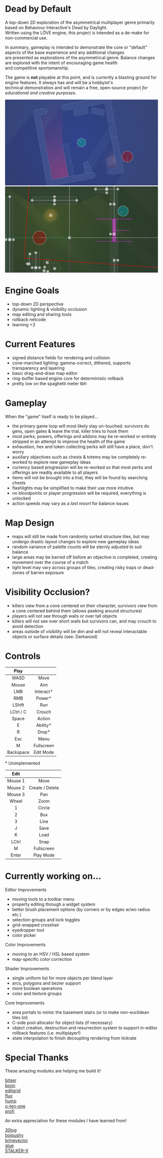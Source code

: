 # Dead by Default

A top-down 2D exploration of the asymmetrical multiplayer genre primarily based on Behaviour Interactive's Dead by Daylight.  
Written using the LÖVE engine, this project is intended as a de-make for non-commercial use.

In summary, gameplay is intended to demonstrate the core or "default" aspects of the base experience and any additional changes  
are presented as explorations of the asymmetrical genre. Balance changes are explored with the intent of encouraging game health  
and competitive sportsmanship.

The game is __not__ playable at this point, and is currently a blasting ground for engine features. It always has and will be a hobbyist's  
technical demonstration and will remain a free, open-source project *for educational and creative purposes.*

![Cone-marched Lights & Shadows](meta/deadbydefault_210128_3.png)
![Editor Tools](meta/deadbydefault_210128_4.png)


# Engine Goals

- top-down 2D perspective
- dynamic lighting & visibility occlusion
- map editing and sharing tools
- rollback netcode
- learning <3


# Current Features

- signed distance fields for rendering and collision
- cone-marched lighting: gamma-correct, dithered, supports transparency and layering
- basic drag-and-draw map editor
- ring-buffer based engine core for deterministic rollback
- pretty low on the spaghetti meter tbh


# Gameplay

When the "game" itself is ready to be played...
- the primary game loop will most likely stay un-touched: survivors do gens, open gates & leave the trial, killer tries to hook them
- most perks, powers, offerings and addons may be re-worked or entirely stripped in an attempt to improve the health of the game
- exhaustion, hex and token collecting perks will still have a place, don't worry
- auxiliary objectives such as chests & totems may be completely re-worked to explore new gameplay ideas
- currency based progression will be re-worked so that most perks and offerings are readily available to all players
- items will not be brought into a trial, they will be found by searching chests
- flashlights may be simplified to make their use more intuitive
- no bloodpoints or player progression will be required, everything is unlocked
- action speeds may vary as a *last resort* for balance issues


# Map Design

- maps will still be made from randomly sorted structure tiles, but may undergo drastic layout changes to explore new gameplay ideas
- random variance of palette counts will be sternly adjusted to suit balance
- large areas may be barred off before an objective is completed, creating movement over the course of a match
- light level may vary across groups of tiles, creating risky traps or dead-zones of barren exposure


# Visibility Occlusion?

- killers view from a cone centered on their character, survivors view from a cone centered behind them (allows peeking around structures)
- players will not see through walls or over tall objects
- killers will not see over short walls but survivors can, and may crouch to avoid detection
- areas outside of visibility will be dim and will not reveal interactable objects or surface details (see: Darkwood)


# Controls

| Play ||
| :---: | :---: |
| WASD | Move |
| Mouse | Aim |
| LMB | Interact* |
| RMB | Power* |
| LShift | Run |
| LCtrl / C | Crouch |
| Space | Action |
| E | Ability* |
| R | Drop* |
| Esc | Menu |
| M | Fullscreen |
| Backspace | Edit Mode |

\* Unimplemented  

| Edit ||
| :---: | :---: |
| Mouse 1 | Move |
| Mouse 2 | Create / Delete |
| Mouse 3 | Pan |
| Wheel | Zoom |
| 1 | Circle |
| 2 | Box |
| 3 | Line |
| J | Save |
| K | Load |
| LCtrl | Snap |
| M | Fullscreen |
| Enter | Play Mode |


# Currently working on...

Editor Improvements
- moving tools to a toolbar menu
- property editing through a widget system
- better brush placement options (by corners or by edges w/wo radius etc.)
- selection groups and lock toggles
- grid-snapped crosshair
- eyedropper tool
- color picker

Color Improvements
- moving to an HSV / HSL based system
- map-specific color correction

Shader Improvements
- single uniform list for more objects per blend layer
- arcs, polygons and bezier support
- more boolean operations
- color and texture groups

Core Improvements
- area portals to mimic the basement stairs (or to make non-euclidean tiles lol)
- C-side pool allocator for object lists (if necessary)
- object creation, destruction and resurrection system to support in-editor rollback features (i.e. multiplayer!)
- state interpolation to finish decoupling rendering from tickrate


# Special Thanks

These amazing modules are helping me build it!

[bitser](https://github.com/gvx/bitser)  
[boon](https://github.com/camchenry/boon)  
[editgrid](https://github.com/bakpakin/Editgrid)  
[flux](https://github.com/rxi/flux)  
[hump](https://github.com/vrld/hump)  
[o-ten-one](https://github.com/love2d-community/splashes)  
[profi](https://gist.github.com/perky/2838755)

An extra appreciation for these modules I have learned from!

[30log](https://github.com/Yonaba/30log)  
[boipushy](https://github.com/a327ex/boipushy)  
[brinevector](https://github.com/novemberisms/brinevector)  
[glue](https://github.com/luapower/glue)  
[STALKER-X](https://github.com/a327ex/STALKER-X)  
